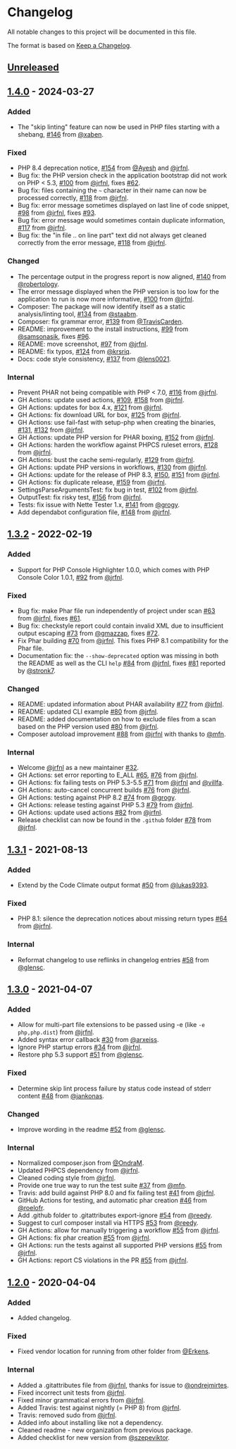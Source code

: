 # Changelog

All notable changes to this project will be documented in this file.

The format is based on [Keep a Changelog](https://keepachangelog.com/en/1.0.0/).

## [Unreleased]

[Unreleased]: https://github.com/php-parallel-lint/PHP-Parallel-Lint/compare/v1.3.2...HEAD


## [1.4.0] - 2024-03-27

### Added
- The "skip linting" feature can now be used in PHP files starting with a shebang, [#146] from [@xaben].

### Fixed
- PHP 8.4 deprecation notice, [#154] from [@Ayesh] and [@jrfnl].
- Bug fix: the PHP version check in the application bootstrap did not work on PHP < 5.3, [#100] from [@jrfnl], fixes [#62].
- Bug fix: files containing the `~` character in their name can now be processed correctly, [#118] from [@jrfnl].
- Bug fix: error message sometimes displayed on last line of code snippet, [#98] from [@jrfnl], fixes [#93].
- Bug fix: error message would sometimes contain duplicate information, [#117] from [@jrfnl].
- Bug fix: the "in file .. on line part" text did not always get cleaned correctly from the error message, [#118] from [@jrfnl].

### Changed
- The percentage output in the progress report is now aligned, [#140] from [@robertology].
- The error message displayed when the PHP version is too low for the application to run is now more informative, [#100] from [@jrfnl].
- Composer: The package will now identify itself as a static analysis/linting tool, [#134] from [@staabm].
- Composer: fix grammar error, [#139] from [@TravisCarden].
- README: improvement to the install instructions, [#99] from [@samsonasik], fixes [#96].
- README: move screenshot, [#97] from [@jrfnl].
- README: fix typos, [#124] from [@krsriq].
- Docs: code style consistency, [#137] from [@lens0021].

### Internal
- Prevent PHAR not being compatible with PHP < 7.0, [#116] from [@jrfnl].
- GH Actions: update used actions, [#109], [#158] from [@jrfnl].
- GH Actions: updates for box 4.x, [#121] from [@jrfnl].
- GH Actions: fix download URL for box, [#125] from [@jrfnl].
- GH Actions: use fail-fast with setup-php when creating the binaries, [#131], [#132] from [@jrfnl].
- GH Actions: update PHP version for PHAR boxing, [#152] from [@jrfnl].
- GH Actions: harden the workflow against PHPCS ruleset errors, [#128] from [@jrfnl].
- GH Actions: bust the cache semi-regularly, [#129] from [@jrfnl].
- GH Actions: update PHP versions in workflows, [#130] from [@jrfnl].
- GH Actions: update for the release of PHP 8.3, [#150], [#151] from [@jrfnl].
- GH Actions: fix duplicate release, [#159] from [@jrfnl].
- SettingsParseArgumentsTest: fix bug in test, [#102] from [@jrfnl].
- OutputTest: fix risky test, [#156] from [@jrfnl].
- Tests: fix issue with Nette Tester 1.x, [#141] from [@grogy].
- Add dependabot configuration file, [#148] from [@jrfnl].

[1.4.0]: https://github.com/php-parallel-lint/PHP-Parallel-Lint/compare/v1.3.2...v1.4.0

[#62]: https://github.com/php-parallel-lint/PHP-Parallel-Lint/issues/62
[#93]: https://github.com/php-parallel-lint/PHP-Parallel-Lint/issues/93
[#96]: https://github.com/php-parallel-lint/PHP-Parallel-Lint/issues/96
[#97]: https://github.com/php-parallel-lint/PHP-Parallel-Lint/pull/97
[#98]: https://github.com/php-parallel-lint/PHP-Parallel-Lint/pull/98
[#99]: https://github.com/php-parallel-lint/PHP-Parallel-Lint/pull/99
[#100]: https://github.com/php-parallel-lint/PHP-Parallel-Lint/pull/100
[#102]: https://github.com/php-parallel-lint/PHP-Parallel-Lint/pull/102
[#109]: https://github.com/php-parallel-lint/PHP-Parallel-Lint/pull/109
[#116]: https://github.com/php-parallel-lint/PHP-Parallel-Lint/pull/116
[#117]: https://github.com/php-parallel-lint/PHP-Parallel-Lint/pull/117
[#118]: https://github.com/php-parallel-lint/PHP-Parallel-Lint/pull/118
[#121]: https://github.com/php-parallel-lint/PHP-Parallel-Lint/pull/121
[#124]: https://github.com/php-parallel-lint/PHP-Parallel-Lint/pull/124
[#125]: https://github.com/php-parallel-lint/PHP-Parallel-Lint/pull/125
[#128]: https://github.com/php-parallel-lint/PHP-Parallel-Lint/pull/128
[#129]: https://github.com/php-parallel-lint/PHP-Parallel-Lint/pull/129
[#130]: https://github.com/php-parallel-lint/PHP-Parallel-Lint/pull/130
[#131]: https://github.com/php-parallel-lint/PHP-Parallel-Lint/pull/131
[#132]: https://github.com/php-parallel-lint/PHP-Parallel-Lint/pull/132
[#134]: https://github.com/php-parallel-lint/PHP-Parallel-Lint/pull/134
[#137]: https://github.com/php-parallel-lint/PHP-Parallel-Lint/pull/137
[#139]: https://github.com/php-parallel-lint/PHP-Parallel-Lint/pull/139
[#140]: https://github.com/php-parallel-lint/PHP-Parallel-Lint/pull/140
[#141]: https://github.com/php-parallel-lint/PHP-Parallel-Lint/pull/141
[#146]: https://github.com/php-parallel-lint/PHP-Parallel-Lint/pull/146
[#148]: https://github.com/php-parallel-lint/PHP-Parallel-Lint/pull/148
[#150]: https://github.com/php-parallel-lint/PHP-Parallel-Lint/pull/150
[#151]: https://github.com/php-parallel-lint/PHP-Parallel-Lint/pull/151
[#152]: https://github.com/php-parallel-lint/PHP-Parallel-Lint/pull/152
[#154]: https://github.com/php-parallel-lint/PHP-Parallel-Lint/pull/154
[#156]: https://github.com/php-parallel-lint/PHP-Parallel-Lint/pull/156
[#158]: https://github.com/php-parallel-lint/PHP-Parallel-Lint/pull/158
[#159]: https://github.com/php-parallel-lint/PHP-Parallel-Lint/pull/159


## [1.3.2] - 2022-02-19

### Added

- Support for PHP Console Highlighter 1.0.0, which comes with PHP Console Color 1.0.1, [#92] from [@jrfnl].

### Fixed

- Bug fix: make Phar file run independently of project under scan [#63] from [@jrfnl], fixes [#61].
- Bug fix: checkstyle report could contain invalid XML due to insufficient output escaping [#73] from [@gmazzap], fixes [#72].
- Fix Phar building [#70] from [@jrfnl]. This fixes PHP 8.1 compatibility for the Phar file.
- Documentation fix: the `--show-deprecated` option was missing in both the README as well as the CLI `help` [#84] from [@jrfnl], fixes [#81] reported by [@stronk7].

### Changed

- README: updated information about PHAR availability [#77] from [@jrfnl].
- README: updated CLI example [#80] from [@jrfnl].
- README: added documentation on how to exclude files from a scan based on the PHP version used [#80] from [@jrfnl].
- Composer autoload improvement [#88] from [@jrfnl] with thanks to [@mfn].

### Internal

- Welcome [@jrfnl] as a new maintainer [#32].
- GH Actions: set error reporting to E_ALL [#65], [#76] from [@jrfnl].
- GH Actions: fix failing tests on PHP 5.3-5.5 [#71] from [@jrfnl] and [@villfa].
- GH Actions: auto-cancel concurrent builds [#76] from [@jrfnl].
- GH Actions: testing against PHP 8.2 [#74] from [@grogy].
- GH Actions: release testing against PHP 5.3 [#79] from [@jrfnl].
- GH Actions: update used actions [#82] from [@jrfnl].
- Release checklist can now be found in the `.github` folder [#78] from [@jrfnl].

[1.3.2]: https://github.com/php-parallel-lint/PHP-Parallel-Lint/compare/v1.3.1...v1.3.2

[#32]: https://github.com/php-parallel-lint/PHP-Parallel-Lint/issues/32
[#61]: https://github.com/php-parallel-lint/PHP-Parallel-Lint/issues/61
[#63]: https://github.com/php-parallel-lint/PHP-Parallel-Lint/pull/63
[#65]: https://github.com/php-parallel-lint/PHP-Parallel-Lint/pull/65
[#70]: https://github.com/php-parallel-lint/PHP-Parallel-Lint/pull/70
[#71]: https://github.com/php-parallel-lint/PHP-Parallel-Lint/pull/71
[#72]: https://github.com/php-parallel-lint/PHP-Parallel-Lint/issues/72
[#73]: https://github.com/php-parallel-lint/PHP-Parallel-Lint/pull/73
[#74]: https://github.com/php-parallel-lint/PHP-Parallel-Lint/pull/74
[#76]: https://github.com/php-parallel-lint/PHP-Parallel-Lint/pull/76
[#77]: https://github.com/php-parallel-lint/PHP-Parallel-Lint/pull/77
[#78]: https://github.com/php-parallel-lint/PHP-Parallel-Lint/pull/78
[#79]: https://github.com/php-parallel-lint/PHP-Parallel-Lint/pull/79
[#80]: https://github.com/php-parallel-lint/PHP-Parallel-Lint/pull/80
[#81]: https://github.com/php-parallel-lint/PHP-Parallel-Lint/issues/81
[#82]: https://github.com/php-parallel-lint/PHP-Parallel-Lint/pull/82
[#84]: https://github.com/php-parallel-lint/PHP-Parallel-Lint/pull/84
[#88]: https://github.com/php-parallel-lint/PHP-Parallel-Lint/pull/88
[#89]: https://github.com/php-parallel-lint/PHP-Parallel-Lint/pull/89
[#92]: https://github.com/php-parallel-lint/PHP-Parallel-Lint/pull/92


## [1.3.1] - 2021-08-13

### Added

- Extend by the Code Climate output format [#50] from [@lukas9393]. 

### Fixed

- PHP 8.1: silence the deprecation notices about missing return types [#64] from [@jrfnl].

### Internal

- Reformat changelog to use reflinks in changelog entries [#58] from [@glensc].

[1.3.1]: https://github.com/php-parallel-lint/PHP-Parallel-Lint/compare/v1.3.0...v1.3.1

[#50]: https://github.com/php-parallel-lint/PHP-Parallel-Lint/pull/50
[#58]: https://github.com/php-parallel-lint/PHP-Parallel-Lint/pull/58
[#64]: https://github.com/php-parallel-lint/PHP-Parallel-Lint/pull/64

## [1.3.0] - 2021-04-07

### Added

- Allow for multi-part file extensions to be passed using -e (like `-e php,php.dist`) from [@jrfnl].
- Added syntax error callback [#30] from [@arxeiss].
- Ignore PHP startup errors [#34] from [@jrfnl].
- Restore php 5.3 support [#51] from [@glensc].

### Fixed

- Determine skip lint process failure by status code instead of stderr content [#48] from [@jankonas].

### Changed

- Improve wording in the readme [#52] from [@glensc].

### Internal

- Normalized composer.json from [@OndraM].
- Updated PHPCS dependency from [@jrfnl].
- Cleaned coding style from [@jrfnl].
- Provide one true way to run the test suite [#37] from [@mfn].
- Travis: add build against PHP 8.0 and fix failing test [#41] from [@jrfnl].
- GitHub Actions for testing, and automatic phar creation [#46] from [@roelofr].
- Add .github folder to .gitattributes export-ignore [#54] from [@reedy].
- Suggest to curl composer install via HTTPS [#53] from [@reedy].
- GH Actions: allow for manually triggering a workflow [#55] from [@jrfnl].
- GH Actions: fix phar creation [#55] from [@jrfnl].
- GH Actions: run the tests against all supported PHP versions [#55] from [@jrfnl].
- GH Actions: report CS violations in the PR [#55] from [@jrfnl].

[1.3.0]: https://github.com/php-parallel-lint/PHP-Parallel-Lint/compare/v1.2.0...v1.3.0
[#30]: https://github.com/php-parallel-lint/PHP-Parallel-Lint/pull/30
[#34]: https://github.com/php-parallel-lint/PHP-Parallel-Lint/pull/34
[#37]: https://github.com/php-parallel-lint/PHP-Parallel-Lint/pull/37
[#41]: https://github.com/php-parallel-lint/PHP-Parallel-Lint/pull/41
[#46]: https://github.com/php-parallel-lint/PHP-Parallel-Lint/pull/46
[#48]: https://github.com/php-parallel-lint/PHP-Parallel-Lint/pull/48
[#51]: https://github.com/php-parallel-lint/PHP-Parallel-Lint/pull/51
[#52]: https://github.com/php-parallel-lint/PHP-Parallel-Lint/pull/52
[#53]: https://github.com/php-parallel-lint/PHP-Parallel-Lint/pull/53
[#54]: https://github.com/php-parallel-lint/PHP-Parallel-Lint/pull/54
[#55]: https://github.com/php-parallel-lint/PHP-Parallel-Lint/pull/55

## [1.2.0] - 2020-04-04

### Added

- Added changelog.

### Fixed

- Fixed vendor location for running from other folder from [@Erkens].

### Internal

- Added a .gitattributes file from [@jrfnl], thanks for issue to [@ondrejmirtes].
- Fixed incorrect unit tests from [@jrfnl].
- Fixed minor grammatical errors from [@jrfnl].
- Added Travis: test against nightly (= PHP 8) from [@jrfnl].
- Travis: removed sudo from [@jrfnl].
- Added info about installing like not a dependency.
- Cleaned readme - new organization from previous package.
- Added checklist for new version from [@szepeviktor].

[1.2.0]: https://github.com/php-parallel-lint/PHP-Parallel-Lint/compare/v1.1.0...v1.2.0

[@arxeiss]:      https://github.com/arxeiss
[@Ayesh]:        https://github.com/Ayesh
[@Erkens]:       https://github.com/Erkens
[@glensc]:       https://github.com/glensc
[@gmazzap]:      https://github.com/gmazzap
[@grogy]:        https://github.com/grogy
[@jankonas]:     https://github.com/jankonas
[@jrfnl]:        https://github.com/jrfnl
[@krsriq]:       https://github.com/krsriq
[@lens0021]:     https://github.com/lens0021
[@lukas9393]:    https://github.com/lukas9393
[@mfn]:          https://github.com/mfn
[@OndraM]:       https://github.com/OndraM
[@ondrejmirtes]: https://github.com/ondrejmirtes
[@reedy]:        https://github.com/reedy
[@robertology]:  https://github.com/robertology
[@roelofr]:      https://github.com/roelofr
[@samsonasik]:   https://github.com/samsonasik
[@staabm]:       https://github.com/staabm
[@stronk7]:      https://github.com/stronk7
[@szepeviktor]:  https://github.com/szepeviktor
[@TravisCarden]: https://github.com/TravisCarden
[@villfa]:       https://github.com/villfa
[@xaben]:        https://github.com/xaben
